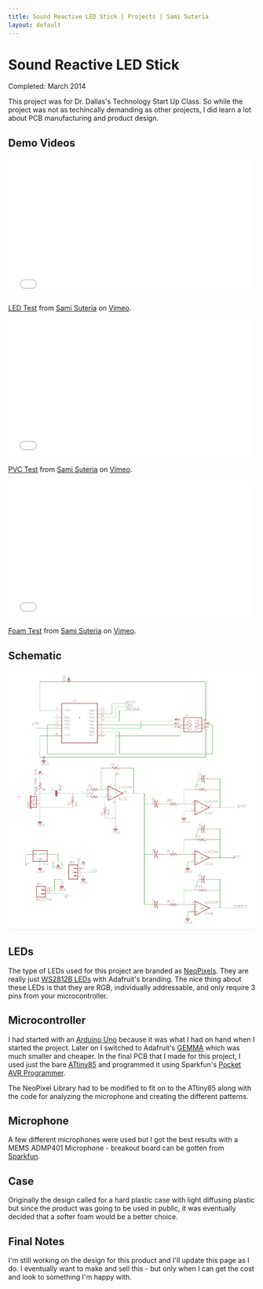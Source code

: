 ```yaml
---
title: Sound Reactive LED Stick | Projects | Sami Suteria
layout: default
---
```


# Sound Reactive LED Stick

Completed: March 2014

This project was for Dr. Dallas's Technology Start Up Class. So while the project was not as techincally demanding as other projects, I did learn a lot about PCB manufacturing and product design. 

## Demo Videos

<iframe src="//player.vimeo.com/video/99786144" width="500" height="281" frameborder="0" webkitallowfullscreen mozallowfullscreen allowfullscreen></iframe> <p><a href="http://vimeo.com/99786144">LED Test</a> from <a href="http://vimeo.com/user5265979">Sami Suteria</a> on <a href="https://vimeo.com">Vimeo</a>.</p>

<iframe src="//player.vimeo.com/video/99786629" width="500" height="281" frameborder="0" webkitallowfullscreen mozallowfullscreen allowfullscreen></iframe> <p><a href="http://vimeo.com/99786629">PVC Test</a> from <a href="http://vimeo.com/user5265979">Sami Suteria</a> on <a href="https://vimeo.com">Vimeo</a>.</p>

<iframe src="//player.vimeo.com/video/99786699" width="500" height="281" frameborder="0" webkitallowfullscreen mozallowfullscreen allowfullscreen></iframe> <p><a href="http://vimeo.com/99786699">Foam Test</a> from <a href="http://vimeo.com/user5265979">Sami Suteria</a> on <a href="https://vimeo.com">Vimeo</a>.</p>

## Schematic

![Schematic](/static/LEDStick/LEDStick-Schematic.png)

## LEDs

The type of LEDs used for this project are branded as [NeoPixels](http://www.adafruit.com/category/168). They are really just [WS2812B LEDs](http://www.adafruit.com/datasheets/WS2812B.pdf) with Adafruit's branding. The nice thing about these LEDs is that they are RGB, individually addressable, and only require 3 pins from your microcontroller. 

## Microcontroller

I had started with an [Arduino Uno](http://arduino.cc/en/Main/arduinoBoardUno) because it was what I had on hand when I started the project. Later on I switched to Adafruit's [GEMMA](http://www.adafruit.com/products/1222) which was much smaller and cheaper. In the final PCB that I made for this project, I used just the bare [ATtiny85](https://www.sparkfun.com/products/9378) and programmed it using Sparkfun's [Pocket AVR Programmer](https://www.sparkfun.com/products/9825). 

The NeoPixel Library had to be modified to fit on to the ATtiny85 along with the code for analyzing the microphone and creating the different patterns. 

## Microphone

A few different microphones were used but I got the best results with a MEMS ADMP401 Microphone - breakout board can be gotten from [Sparkfun](https://www.sparkfun.com/products/9868).

## Case

Originally the design called for a hard plastic case with light diffusing plastic but since the product was going to be used in public, it was eventually decided that a softer foam would be a better choice. 

## Final Notes

I'm still working on the design for this product and I'll update this page as I do. I eventually want to make and sell this - but only when I can get the cost and look to something I'm happy with. 
